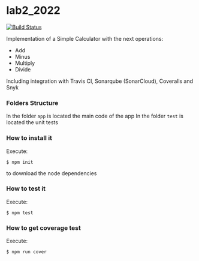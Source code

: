 # lab2_2022

[![Build Status](https://app.travis-ci.com/cbasguti/lab2_2022.svg?branch=main)](https://app.travis-ci.com/cbasguti/lab2_2022)

Implementation of a Simple Calculator with the next operations:
* Add
* Minus
* Multiply
* Divide

Including integration with Travis CI, Sonarqube (SonarCloud), Coveralls and Snyk
### Folders Structure
In the folder `app` is located the main code of the app
In the folder `test` is located the unit tests
### How to install it
Execute:
```shell
$ npm init
```
to download the node dependencies
### How to test it
Execute:
```shell
$ npm test
```
### How to get coverage test
Execute:
```shell
$ npm run cover
```